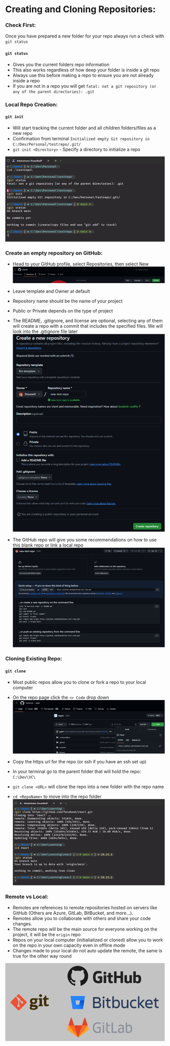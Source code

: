 
# Creating and Cloning Repositories:

### Check First:
Once you have prepared a new folder for your repo always run a check with `git status`

#### `git status`
- Gives you the current folders repo information
- This also works regardless of how deep your folder is inside a git repo
- Always use this before making a repo to ensure you are not already inside a repo
- If you are not in a repo you will get `fatal: not a git repository (or any of the parent directories): .git`

### Local Repo Creation:
#### `git init`
- Will start tracking the current folder and all children folders/files as a new repo
- Confirmation from terminal `Initialized empty Git repository in C:/Dev/Personal/testrepo/.git/`
- `git init <Directory>` - Specify a directory to initialize a repo  

<kbd>![git-init](../images/git-init.png)</kbd>

### Create an empty repository on GitHub:
- Head to your GitHub profile, select Repositories, then select New  
<kbd>![github-new](../images/github-new.png)</kbd>

- Leave template and Owner at default
- Repository name should be the name of your project
- Public or Private depends on the type of project
- The README, .gitignore, and license are optional, selecting any of them will create a repo with a commit that includes the specified files. We will look into the .gitignore file later  
<kbd>![github-create](../images/github-create.png)</kbd>

- The GitHub repo will give you some recommendations on how to use this blank repo or link a local repo  
<kbd>![github-recommendations](../images/github-recommendations.png)</kbd>

### Cloning Existing Repo:
#### `git clone`
- Most public repos allow you to clone or fork a repo to your local computer
- On the repo page click the `<> Code` drop down
<kbd>![github-clone](../images/github-clone.png)</kbd>

- Copy the https url for the repo (or ssh if you have an ssh set up)
- In your terminal go to the parent folder that will hold the repo: `C:\Dev\VC\`
- `git clone <URL>` will clone the repo into a new folder with the repo name
- `cd <RepoName>` to move into the repo folder  
<kbd>![github-clone2](../images/github-clone2.png)</kbd>

### Remote vs Local:
- Remotes are references to remote repositories hosted on servers like GitHub (Others are Azure, GitLab, BitBucket, and more...).
- Remotes allow you to collaborate with others and share your code changes.
- The remote repo will be the main source for everyone working on the project, it will be the `origin` repo
- Repos on your local computer (initialialized or cloned) allow you to work on the repo in your own capacity even in offline mode
- Changes made to your local do not auto update the remote, the same is true for the other way round  

<kbd>![git-remotes](../images/git-remotes.png)</kbd>